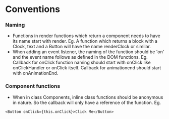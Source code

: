 # Conventions

### Naming
* Functions in render functions which return a component needs to have its name start with render. Eg. A function which returns a block with a Clock, text and a Button will have the name renderClock or similar.
* When adding an event listener, the naming of the function should be 'on' and the event name follows as defined in the DOM functions. Eg. Callback for onClick function naming should start with onClick like onClickHandler or onClick itself. Callback for animationend should start with onAnimationEnd.

### Component functions
* When in class Components, inline class functions should be anonymous in nature. So the callback will only have a reference of the function. Eg. 
```
<Button onClick={this.onClick}>Click Me</Button>
```
